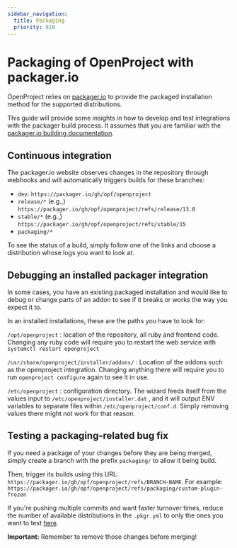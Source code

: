 ```yaml
---
sidebar_navigation:
  title: Packaging
  priority: 920
---
```


# Packaging of OpenProject with packager.io

OpenProject relies on [packager.io](https://packager.io) to provide the packaged installation method for the supported distributions.

This guide will provide some insights in how to develop and test integrations with the packager build process. It assumes that you are familiar with the [packager.io building documentation](https://github.com/crohr/pkgr/wiki).

## Continuous integration

The packager.io website observes changes in the repository through webhooks and will automatically triggers builds for these branches:

- `dev`: `https://packager.io/gh/opf/openproject`
- `release/*` (e.g.,) `https://packager.io/gh/opf/openproject/refs/release/13.0`
- `stable/*` (e.g.,) `https://packager.io/gh/opf/openproject/refs/stable/15`
- `packaging/*`

To see the status of a build, simply follow one of the links and choose a distribution whose logs you want to look at.

## Debugging an installed packager integration

In some cases, you have an existing packaged installation and would like to debug or change parts of an addon to see if it breaks or works the way you expect it to.

In an installed installations, these are the paths you have to look for:

`/opt/openproject` : location of the repository, all ruby and frontend code. Changing any ruby code will require you to restart the web service with `systemctl restart openproject`

`/usr/share/openproject/installer/addons/` : Location of the addons such as the openproject integration. Changing anything there will require you to run `openproject configure` again to see it in use.

`/etc/openproject` : configuration directory. The wizard feeds itself from the values input to `/etc/openproject/installer.dat` , and it will output ENV variables to separate files within `/etc/openproject/conf.d`. Simply removing values there might not work for that reason.

## Testing a packaging-related bug fix

If you need a package of your changes before they are being merged, simply create a branch with the prefix `packaging/` to allow it being build.

Then, trigger its builds using this URL: `https://packager.io/gh/opf/openproject/refs/BRANCH-NAME`. For example: `https://packager.io/gh/opf/openproject/refs/packaging/custom-plugin-frozen`

If you're pushing multiple commits and want faster turnover times, reduce the number of available distributions in the `.pkgr.yml` to only the ones you want to test [here](https://github.com/opf/openproject/blob/dev/.pkgr.yml).

**Important:** Remember to remove those changes before merging!
